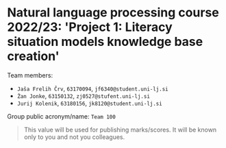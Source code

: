 # Natural language processing course 2022/23: 'Project 1: Literacy situation models knowledge base creation'

Team members:
 * `Jaša Frelih Črv`, `63170094`, `jf6340@student.uni-lj.si`
 * `Žan Jonke`, `63150132`, `zj0527@stufent.uni-lj.si`
 * `Jurij Kolenik`, `63180156`, `jk8120@student.uni-lj.si`
 
Group public acronym/name: `Team 100`
 > This value will be used for publishing marks/scores. It will be known only to you and not you colleagues.

